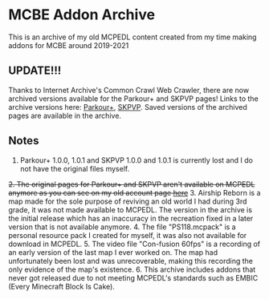 # MCBE Addon Archive
This is an archive of my old MCPEDL content created from my time making addons for MCBE around 2019-2021
## UPDATE!!!
Thanks to Internet Archive's Common Crawl Web Crawler, there are now archived versions available for the Parkour+ and SKPVP pages!
Links to the archive versions here: [Parkour+](https://web.archive.org/web/20201031152917/https://mcpedl.com/parkour-1/?cookie_check=1), [SKPVP](https://web.archive.org/web/20201031164118/https://mcpedl.com/sonic-kit-pvp/?cookie_check=1). Saved versions of the archived pages are available in the archive.
## Notes
1. Parkour+ 1.0.0, 1.0.1 and SKPVP 1.0.0 and 1.0.1 is currently lost and I do not have the original files myself.

~~2. The original pages for Parkour+ and SKPVP aren't available on MCPEDL anymore as you can see on my old account page [here](https://mcpedl.com/user/popularsonic/)~~
3. Airship Reborn is a map made for the sole purpose of reviving an old world I had during 3rd grade, it was not made available to MCPEDL. The version in the archive is the initial release which has an inaccuracy in the recreation fixed in a later version that is not available anymore.
4. The file "PS118.mcpack" is a personal resource pack I created for myself, it was also not available for download in MCPEDL.
5. The video file "Con-fusion 60fps" is a recording of an early version of the last map I ever worked on. The map had unfortunately been lost and was unrecoverable, making this recording the only evidence of the map's existence.
6. This archive includes addons that never got released due to not meeting MCPEDL's standards such as EMBIC (Every Minecraft Block Is Cake).
